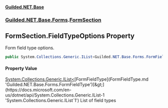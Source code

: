 #### [Guilded.NET.Base](Guilded_NET_Base.md 'Guilded.NET.Base')
### [Guilded.NET.Base.Forms](Guilded_NET_Base.md#Guilded_NET_Base_Forms 'Guilded.NET.Base.Forms').[FormSection](FormSection.md 'Guilded.NET.Base.Forms.FormSection')
## FormSection.FieldTypeOptions Property
Form field type options.  
```csharp
public System.Collections.Generic.IList<Guilded.NET.Base.Forms.FormFieldType> FieldTypeOptions { get; set; }
```
#### Property Value
[System.Collections.Generic.IList&lt;](https://docs.microsoft.com/en-us/dotnet/api/System.Collections.Generic.IList-1 'System.Collections.Generic.IList`1')[FormFieldType](FormFieldType.md 'Guilded.NET.Base.Forms.FormFieldType')[&gt;](https://docs.microsoft.com/en-us/dotnet/api/System.Collections.Generic.IList-1 'System.Collections.Generic.IList`1')
List of field types
